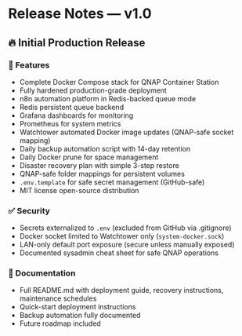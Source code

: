 # Release Notes — v1.0

## 🔥 Initial Production Release

### 🚀 Features

- Complete Docker Compose stack for QNAP Container Station
- Fully hardened production-grade deployment
- n8n automation platform in Redis-backed queue mode
- Redis persistent queue backend
- Grafana dashboards for monitoring
- Prometheus for system metrics
- Watchtower automated Docker image updates (QNAP-safe socket mapping)
- Daily backup automation script with 14-day retention
- Daily Docker prune for space management
- Disaster recovery plan with simple 3-step restore
- QNAP-safe folder mappings for persistent volumes
- `.env.template` for safe secret management (GitHub-safe)
- MIT license open-source distribution

### ✅ Security

- Secrets externalized to `.env` (excluded from GitHub via .gitignore)
- Docker socket limited to Watchtower only (`system-docker.sock`)
- LAN-only default port exposure (secure unless manually exposed)
- Documented sysadmin cheat sheet for safe QNAP operations

### 🧰 Documentation

- Full README.md with deployment guide, recovery instructions, maintenance schedules
- Quick-start deployment instructions
- Backup automation fully documented
- Future roadmap included